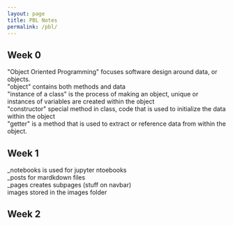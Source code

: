 ```yaml
---
layout: page
title: PBL Notes
permalink: /pbl/
---
```


## Week 0

"Object Oriented Programming" focuses software design around data, or objects.
<br>
"object" contains both methods and data
<br>
"instance of a class" is the process of making an object, unique or instances of variables are created within the object
<br>
"constructor" special method in class, code that is used to initialize the data within the object
<br>
"getter" is a method that is used to extract or reference data from within the object.
<br>

## Week 1

_notebooks is used for jupyter ntoebooks
<br>
_posts for mardkdown files
<br>
_pages creates subpages (stuff on navbar)
<br>
images stored in the images folder
<br>

## Week 2

